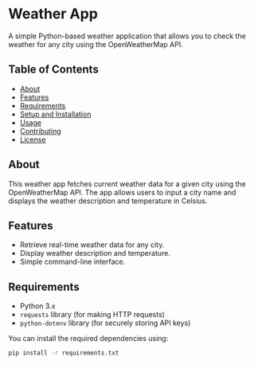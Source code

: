 # Weather App

A simple Python-based weather application that allows you to check the weather for any city using the OpenWeatherMap API.

## Table of Contents
- [About](#about)
- [Features](#features)
- [Requirements](#requirements)
- [Setup and Installation](#setup-and-installation)
- [Usage](#usage)
- [Contributing](#contributing)
- [License](#license)

## About

This weather app fetches current weather data for a given city using the OpenWeatherMap API. The app allows users to input a city name and displays the weather description and temperature in Celsius.

## Features
- Retrieve real-time weather data for any city.
- Display weather description and temperature.
- Simple command-line interface.

## Requirements

- Python 3.x
- `requests` library (for making HTTP requests)
- `python-dotenv` library (for securely storing API keys)

You can install the required dependencies using:

```bash
pip install -r requirements.txt
